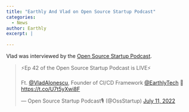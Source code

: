 ```yaml
---
title: "Earthly And Vlad on Open Source Startup Podcast"
categories:
  - News
author: Earthly
excerpt: |
    
---
```

Vlad was interviewed by the [Open Source Startup Podcast](https://anchor.fm/ossstartuppodcast/episodes/E42-Earthly--a-CICD-Framework-that-Can-Run-Anywhere-e1kubdf).

<blockquote class="twitter-tweet"><p lang="en" dir="ltr">⚡️Ep 42 of the Open Source Startup Podcast is LIVE⚡️<br><br>Ft. <a href="https://twitter.com/VladAIonescu?ref_src=twsrc%5Etfw">@VladAIonescu</a>, Founder of CI/CD Framework <a href="https://twitter.com/EarthlyTech?ref_src=twsrc%5Etfw">@EarthlyTech</a> 💪<a href="https://t.co/U7t5yXwi8F">https://t.co/U7t5yXwi8F</a></p>&mdash; Open Source Startup Podcast🎙 (@OssStartup) <a href="https://twitter.com/OssStartup/status/1546553632488689666?ref_src=twsrc%5Etfw">July 11, 2022</a></blockquote> <script async src="https://platform.twitter.com/widgets.js" charset="utf-8"></script>
